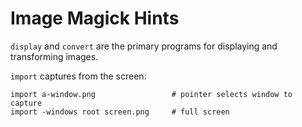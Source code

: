 Image Magick Hints
==================

`display` and `convert` are the primary programs for displaying and
transforming images.

`import` captures from the screen:

    import a-window.png                 # pointer selects window to capture
    import -windows root screen.png     # full screen
